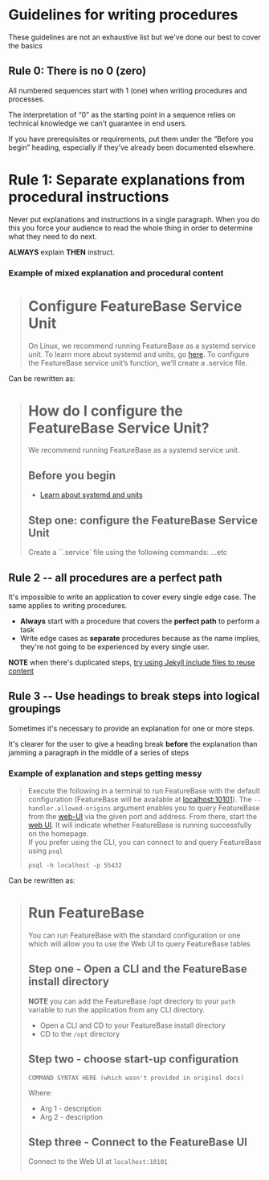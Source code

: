 # Guidelines for writing procedures

These guidelines are not an exhaustive list but we've done our best to cover the basics

## Rule 0: There is no 0 (zero)

All numbered sequences start with 1 (one) when writing procedures and processes.

The interpretation of “0” as the starting point in a sequence relies on technical knowledge we can’t guarantee in end users.

If you have prerequisites or requirements, put them under the “Before you begin” heading, especially if they’ve already been documented elsewhere.

# Rule 1: Separate explanations from procedural instructions

Never put explanations and instructions in a single paragraph. When you do this you force your audience to read the whole thing in order to determine what they need to do next.

**ALWAYS** explain **THEN** instruct.

### Example of mixed explanation and procedural content

># Configure FeatureBase Service Unit
>On Linux, we recommend running FeatureBase as a systemd service unit. To learn more about systemd and units, go [here](#). To configure the FeatureBase service unit’s function, we’ll create a .service file.

Can be rewritten as:

># How do I configure the FeatureBase Service Unit?
>
>We recommend running FeatureBase as a systemd service unit.
>
>## Before you begin
>
>* [Learn about systemd and units](https://www.digitalocean.com/community/tutorials/understanding-systemd-units-and-unit-files)
>
>## Step one: configure the FeatureBase Service Unit
>
>Create a ``.service` file using the following commands:
>...etc

## Rule 2 -- all procedures are a **perfect path**

It's impossible to write an application to cover every single edge case. The same applies to writing procedures.

* **Always** start with a procedure that covers the **perfect path** to perform a task
* Write edge cases as **separate** procedures because as the name implies, they're not going to be experienced by every single user.

**NOTE** when there's duplicated steps, [try using Jekyll include files to reuse content](/help-on-help/writing-help/writing-common-include)

## Rule 3 -- Use headings to break steps into logical groupings

Sometimes it's necessary to provide an explanation for one or more steps.

It's clearer for the user to give a heading break **before** the explanation than jamming a paragraph in the middle of a series of steps

### Example of explanation and steps getting messy

>Execute the following in a terminal to run FeatureBase with the default configuration (FeatureBase will be available at [localhost:10101](http://localhost:10101)). The `--handler.allowed-origins` argument enables you to query FeatureBase from the [web-UI](/docs/community/com-api/old-web-ui) via the given port and address.
>From there, start the [web UI](/docs/community/com-api/old-web-ui). It will indicate whether FeatureBase is running successfully on the homepage.  
If you prefer using the CLI, you can connect to and query FeatureBase using `psql`
>```shell
>psql -h localhost -p 55432
>```

Can be rewritten as:

># Run FeatureBase
>
>You can run FeatureBase with the standard configuration or one which will allow you to use the Web UI to query FeatureBase tables
>
>## Step one - Open a CLI and the FeatureBase install directory
>
>**NOTE** you can add the FeatureBase /opt directory to your `path` variable to run the application from any CLI directory.
>
>* Open a CLI and CD to your FeatureBase install directory
>* CD to the `/opt` directory
>
>## Step two - choose start-up configuration
>
>```
>COMMAND SYNTAX HERE (which wasn't provided in original docs)
>```
>Where:
>* Arg 1 - description
>* Arg 2 - description
>
>## Step three - Connect to the FeatureBase UI
>
>Connect to the Web UI at `localhost:10101`
>```
